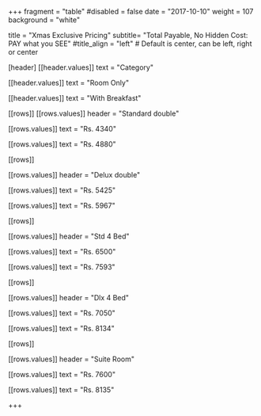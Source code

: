 +++
fragment = "table"
#disabled = false
date = "2017-10-10"
weight = 107
background = "white"

title = "Xmas Exclusive Pricing"
subtitle= "Total Payable, No Hidden Cost: PAY what you SEE"
#title_align = "left" # Default is center, can be left, right or center

[header]
  [[header.values]]
    text = "Category"

  [[header.values]]
    text = "Room Only"

  [[header.values]]
    text = "With Breakfast"



[[rows]]
  [[rows.values]]
    header = "Standard double"

  [[rows.values]]
    text = "Rs. 4340"

  [[rows.values]]
    text = "Rs. 4880"


[[rows]]

[[rows.values]]
    header = "Delux double"

  [[rows.values]]
    text = "Rs. 5425"

  [[rows.values]]
    text = "Rs. 5967"


    
[[rows]]

 [[rows.values]]
    header = "Std 4 Bed"

  [[rows.values]]
    text = "Rs. 6500"

  [[rows.values]]
    text = "Rs. 7593"
    
    
   [[rows]]

 [[rows.values]]
    header = "Dlx 4 Bed"

  [[rows.values]]
    text = "Rs. 7050"

  [[rows.values]]
    text = "Rs. 8134" 


 [[rows]]

 [[rows.values]]
    header = "Suite Room"

  [[rows.values]]
    text = "Rs. 7600"

  [[rows.values]]
    text = "Rs. 8135" 
  
  
  
  
  
+++
